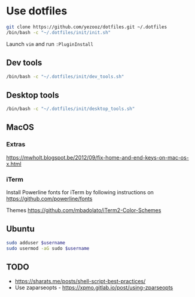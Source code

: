 # Use dotfiles

```bash
git clone https://github.com/yezooz/dotfiles.git ~/.dotfiles
/bin/bash -c "~/.dotfiles/init/init.sh"
```

Launch `vim` and run `:PluginInstall`

## Dev tools

```bash
/bin/bash -c "~/.dotfiles/init/dev_tools.sh"
```

## Desktop tools

```bash
/bin/bash -c "~/.dotfiles/init/desktop_tools.sh"
```

## MacOS

### Extras

https://mwholt.blogspot.be/2012/09/fix-home-and-end-keys-on-mac-os-x.html

### iTerm

Install Powerline fonts for iTerm by following instructions on https://github.com/powerline/fonts

Themes https://github.com/mbadolato/iTerm2-Color-Schemes

## Ubuntu

```bash
sudo adduser $username
sudo usermod -aG sudo $username
```

## TODO

- https://sharats.me/posts/shell-script-best-practices/
- Use zaparseopts - https://xpmo.gitlab.io/post/using-zparseopts
